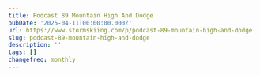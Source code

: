 ```yaml
---
title: Podcast 89 Mountain High And Dodge
pubDate: '2025-04-11T00:00:00.000Z'
url: https://www.stormskiing.com/p/podcast-89-mountain-high-and-dodge
slug: podcast-89-mountain-high-and-dodge
description: ''
tags: []
changefreq: monthly
---
```


<!-- Add post content below -->
